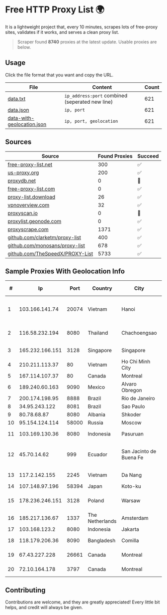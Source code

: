 
# Free HTTP Proxy List 🌍

It is a lightweight project that, every 10 minutes, scrapes lots of free-proxy sites, validates if it works, and serves a clean proxy list.


> Scraper found **8740** proxies at the latest update. Usable proxies are below.

## Usage

Click the file format that you want and copy the URL.


|File|Content|Count|
|----|-------|-----|
|[data.txt](https://raw.githubusercontent.com/themiralay/Proxy-List-World/master/data.txt)|`ip_address:port` combined (seperated new line)|621|
|[data.json](https://raw.githubusercontent.com/themiralay/Proxy-List-World/master/data.json)|`ip, port`|621|
|[data-with-geolocation.json](https://raw.githubusercontent.com/themiralay/Proxy-List-World/master/data-with-geolocation.json)|`ip, port, geolocation`|621|

## Sources

|Source|Found Proxies|Succeed|
|------|-------------|-------|
|[free-proxy-list.net](https://free-proxy-list.net)|300|✅|
|[us-proxy.org](https://www.us-proxy.org)|200|✅|
|[proxydb.net](http://proxydb.net)|0|🚫|
|[free-proxy-list.com](https://free-proxy-list.com/?page=&port=&type%5B%5D=http&type%5B%5D=https&up_time=0&search=Search)|0|✅|
|[proxy-list.download](https://www.proxy-list.download/HTTP)|26|✅|
|[vpnoverview.com](https://vpnoverview.com/privacy/anonymous-browsing/free-proxy-servers)|32|✅|
|[proxyscan.io](https://www.proxyscan.io)|0|🚫|
|[proxylist.geonode.com](https://proxylist.geonode.com/api/proxy-list?limit=300&page=1&sort_by=lastChecked&sort_type=desc&protocols=http,https)|0|✅|
|[proxyscrape.com](https://api.proxyscrape.com/v2/?request=displayproxies&protocol=http&timeout=10000&country=all&ssl=all&anonymity=all)|1371|✅|
|[github.com/clarketm/proxy-list](https://raw.githubusercontent.com/clarketm/proxy-list/master/proxy-list-raw.txt)|400|✅|
|[github.com/monosans/proxy-list](https://raw.githubusercontent.com/monosans/proxy-list/main/proxies/http.txt)|678|✅|
|[github.com/TheSpeedX/PROXY-List](https://raw.githubusercontent.com/TheSpeedX/PROXY-List/master/http.txt)|5733|✅|


## Sample Proxies With Geolocation Info

|#|Ip|Port|Country|City|Internet Service Provider|
|-|--|----|-------|----|-------------------------|
|1|103.166.141.74|20074|Vietnam|Hanoi|Viet NAM Cloud Technology Joint Stock Company|
|2|116.58.232.194|8080|Thailand|Chachoengsao|CAT Telecom Public Company Limited|
|3|165.232.166.151|3128|Singapore|Singapore|DigitalOcean, LLC|
|4|210.211.113.37|80|Vietnam|Ho Chi Minh City|VTDC|
|5|167.114.107.37|80|Canada|Montreal|OVH SAS|
|6|189.240.60.163|9090|Mexico|Alvaro Obregon|Uninet S.A. de C.V.|
|7|200.174.198.95|8888|Brazil|Rio de Janeiro|Claro S.A|
|8|34.95.243.122|8081|Brazil|Sao Paulo|Google LLC|
|9|80.78.68.87|8080|Albania|Shkoder|ABCom Network|
|10|95.154.124.114|58000|Russia|Moscow|Octopusnet LTD|
|11|103.169.130.36|8080|Indonesia|Pasuruan|PT Lancar Artha Media Data|
|12|45.70.14.62|999|Ecuador|San Jacinto de Buena Fe|Airmaxtelecom Soluciones Tecnologicas S.A|
|13|117.2.142.155|2245|Vietnam|Da Nang|Viettel Corporation|
|14|107.148.97.196|58394|Japan|Koto-ku|PEG TECH INC|
|15|178.236.246.151|3128|Poland|Warsaw|Aeza International LTD|
|16|185.217.136.67|1337|The Netherlands|Amsterdam|Stallion Network Services Limited|
|17|103.168.123.2|8080|Indonesia|Jakarta|LINTASARTA|
|18|118.179.206.36|8090|Bangladesh|Comilla|Dhakacom Limited|
|19|67.43.227.228|26661|Canada|Montreal|GloboTech Communications|
|20|72.10.164.178|3797|Canada|Montreal|GloboTech Communications|



## Contributing

Contributions are welcome, and they are greatly appreciated! Every
little bit helps, and credit will always be given.

